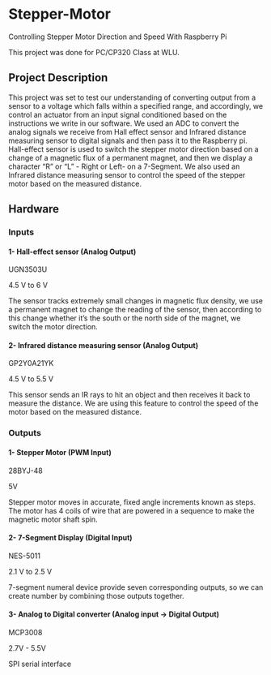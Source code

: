 # Stepper-Motor
Controlling​ ​Stepper​ ​Motor​ ​Direction​ ​and​ ​Speed With Raspberry Pi

This project was done for PC/CP320 Class at WLU. 

## Project Description

This project was set to test our understanding of converting output from a sensor to a voltage which falls within a specified range, and accordingly, we control an actuator from an input signal conditioned based on the instructions we write in our software. We used an ADC to convert the analog signals we receive from Hall effect sensor and Infrared distance measuring sensor to digital signals and then pass it to the Raspberry pi. Hall-effect sensor is used to
switch the stepper motor direction based on a change of a magnetic flux of a permanent magnet, and then we display a character “R” or “L” - Right or Left- on a 7-Segment. We also used an Infrared distance measuring sensor to control the speed of the stepper motor based on the measured distance.

## Hardware 

### Inputs
#### 1- Hall-effect sensor (Analog Output)

UGN3503U

4.5 V to 6 V

The sensor tracks extremely small changes in magnetic flux density, we use a permanent magnet to change the reading of the sensor, then according to this change whether it’s the south or the north side of the magnet, we switch the motor direction.

#### 2- Infrared distance measuring sensor (Analog Output)

GP2Y0A21YK

4.5 V to 5.5 V

This sensor sends an IR rays to hit an object and then receives it back to measure the distance. We are using this feature to control the speed of the motor based on the measured distance.


### Outputs

#### 1- Stepper Motor (PWM Input)

28BYJ-48

5V

Stepper motor moves in accurate, fixed angle increments known as steps. The motor has 4 coils of wire that are powered in a sequence to make the magnetic motor shaft spin.


#### 2- 7-Segment Display (Digital Input)

NES-5011

2.1 V to 2.5 V

7-segment numeral device provide seven corresponding outputs, so we can create number by combining those outputs together.

#### 3- Analog to Digital converter (Analog input -> Digital Output)

MCP3008

2.7V - 5.5V

SPI serial interface
